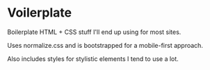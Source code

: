 # Voilerplate
Boilerplate HTML + CSS stuff I'll end up using for most sites.

Uses normalize.css and is bootstrapped for a mobile-first approach.

Also includes styles for stylistic elements I tend to use a lot.
